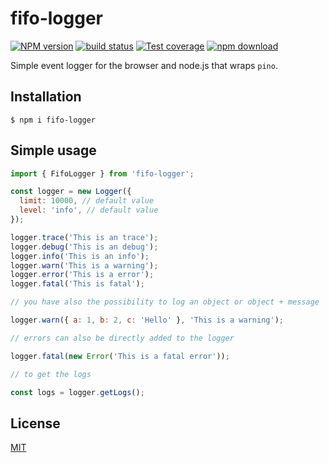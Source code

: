 # fifo-logger

[![NPM version][npm-image]][npm-url]
[![build status][ci-image]][ci-url]
[![Test coverage][codecov-image]][codecov-url]
[![npm download][download-image]][download-url]

Simple event logger for the browser and node.js that wraps `pino`.

## Installation

`$ npm i fifo-logger`

## Simple usage

```js
import { FifoLogger } from 'fifo-logger';

const logger = new Logger({
  limit: 10000, // default value
  level: 'info', // default value
});

logger.trace('This is an trace');
logger.debug('This is an debug');
logger.info('This is an info');
logger.warn('This is a warning');
logger.error('This is a error');
logger.fatal('This is fatal');

// you have also the possibility to log an object or object + message

logger.warn({ a: 1, b: 2, c: 'Hello' }, 'This is a warning');

// errors can also be directly added to the logger

logger.fatal(new Error('This is a fatal error'));

// to get the logs

const logs = logger.getLogs();
```

## License

[MIT](./LICENSE)

[npm-image]: https://img.shields.io/npm/v/logger.svg
[npm-url]: https://www.npmjs.com/package/logger
[ci-image]: https://github.com/cheminfo/logger/workflows/Node.js%20CI/badge.svg?branch=main
[ci-url]: https://github.com/cheminfo/logger/actions?query=workflow%3A%22Node.js+CI%22
[codecov-image]: https://img.shields.io/codecov/c/github/cheminfo/logger.svg
[codecov-url]: https://codecov.io/gh/cheminfo/logger
[download-image]: https://img.shields.io/npm/dm/logger.svg
[download-url]: https://www.npmjs.com/package/logger
